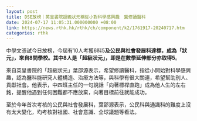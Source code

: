 ```yaml
---
layout: post
title: DSE放榜｜英皇書院超級狀元稱從小對科學感興趣　冀修讀醫科
date: 2024-07-17 11:05:31.000000000 +08:00
link: https://news.rthk.hk/rthk/ch/component/k2/1761917-20240717.htm
categories: rthk
---
```


中學文憑試今日放榜，今屆有10人考獲6科5**及公民與社會發展科達標，成為「狀元」，來自8間學校。其中8人是「超級狀元」，即是在數學延伸部分亦取得5**。

來自英皇書院的「超級狀元」葉邵源表示，希望修讀醫科，指從小開始對科學感興趣，認為醫科能研究人體構造、治療方法等，與科學有很大關連，希望幫助別人、貢獻社會。他表示，中四班主任的一句說話「向著標桿直跑」成為他人生的左右銘，提醒他遇到任何困難都不應放棄，向著目標前往就能成功。

至於今年首次考核的公民與社會發展科，葉邵源表示，公民科與通識科的難度上沒有太大變化，均考核對祖國、社會意識、全球議題等看法。
